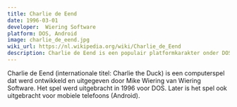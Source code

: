 ```yaml
---
title: Charlie de Eend
date: 1996-03-01
developer: 	Wiering Software
platform: DOS, Android
image: charlie_de_eend.jpg
wiki_url: https://nl.wikipedia.org/wiki/Charlie_de_Eend
description: Charlie de Eend is een populair platformkarakter onder DOS-spelers. Later werd het spel ook uitgebracht voor de mobiele telefoon.
---
```


Charlie de Eend (internationale titel: Charlie the Duck) is een computerspel dat werd ontwikkeld en uitgegeven door Mike Wiering van Wiering Software. Het spel werd uitgebracht in 1996 voor DOS. Later is het spel ook uitgebracht voor mobiele telefoons (Android).